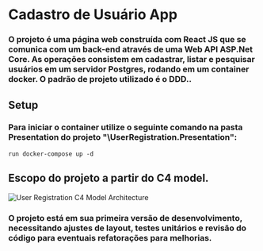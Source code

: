 # Cadastro de Usuário App

### O projeto é uma página web construída com React JS que se comunica com um back-end através de uma Web API ASP.Net Core. As operações consistem em cadastrar, listar e pesquisar usuários em um servidor Postgres, rodando em um container docker. O padrão de projeto utilizado é o DDD..


## Setup

### Para iniciar o container utilize o seguinte comando na pasta Presentation do projeto "\UserRegistration.Presentation":

``` run docker-compose up -d ``` 

## Escopo do projeto a partir do C4 model.
![User Registration C4 Model Architecture](https://imageup.me/yl4)

### O projeto está em sua primeira versão de desenvolvimento, necessitando ajustes de layout, testes unitários e revisão do código para eventuais refatorações para melhorias.





